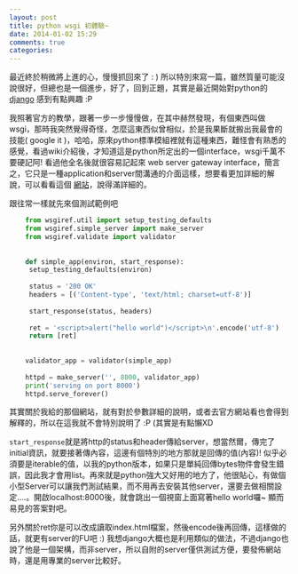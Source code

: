 ```yaml
---
layout: post
title: python wsgi 初體驗~
date: 2014-01-02 15:29
comments: true
categories: 
---
```



最近終於稍微將上進的心，慢慢抓回來了 : ) 所以特別來寫一篇，雖然質量可能沒說很好，但總也是一個進步，好了，回到正題，其實是最近開始對python的[django][1] 感到有點興趣 :P  
  
我照著官方的教學，跟著一步一步慢慢做，在其中赫然發現，有個東西叫做wsgi，那時我突然覺得奇怪，怎麼這東西似曾相似，於是我果斷就搬出我最會的技能( google it )，哈哈，原來python標準模組裡就有這種東西，難怪會有熟悉的感覺，看過wiki介紹後，才知道這是python所定出的一個interface，wsgi千萬不要硬記阿! 看過他全名後就很容易記起來 web server gateway interface，簡言之，它只是一種application和server間溝通的介面這樣，想要看更加詳細的解說，可以看看這個 [網站][2]，說得滿詳細的。  
  
  
跟往常一樣就先來個測試範例吧  
```py
	from wsgiref.util import setup_testing_defaults  
	from wsgiref.simple_server import make_server  
	from wsgiref.validate import validator  
	  
	  
	def simple_app(environ, start_response):  
	 setup_testing_defaults(environ)  
	  
	 status = '200 OK'  
	 headers = [('Content-type', 'text/html; charset=utf-8')]  
	  
	 start_response(status, headers)  
	  
	 ret = '<script>alert("hello world")</script>\n'.encode('utf-8')  
	 return [ret]  
	  
	  
	validator_app = validator(simple_app)  
	  
	httpd = make_server('', 8000, validator_app)  
	print('serving on port 8000')  
	httpd.serve_forever()  
```	  
其實關於我給的那個網站，就有對於參數詳細的說明，或者去官方網站看也會得到解釋的，所以在這我就不會特別說明了 :P (其實是有點懶XD  
  
`start_response`就是將http的status和header傳給server，想當然爾，傳完了initial資訊，就要接著傳內容，這邊有個特別的地方那就是回傳的值(內容)! 似乎必須要是iterable的值，以我的python版本，如果只是單純回傳bytes物件會發生錯誤，因此我才會用list。再來就是python強大又好用的地方了，他很貼心，有做個小型Server可以讓我們測試結果，而不用再去安裝其他server，還要去做相關設定....。開啟localhost:8000後，就會跳出一個視窗上面寫著hello world囉~ 顯而易見的答案對吧。  
  
  
另外關於ret你是可以改成讀取index.html檔案，然後encode後再回傳，這樣做的話，就更有server的FU吧 :) 我想django大概也是利用類似的做法，不過django也說了他是一個架構，而非server，所以自附的server僅供測試方便，要發佈網站時，還是用專業的server比較好。  
  


[1]: https://www.djangoproject.com/
[2]: http://webpython.codepoint.net/wsgi_tutorial
